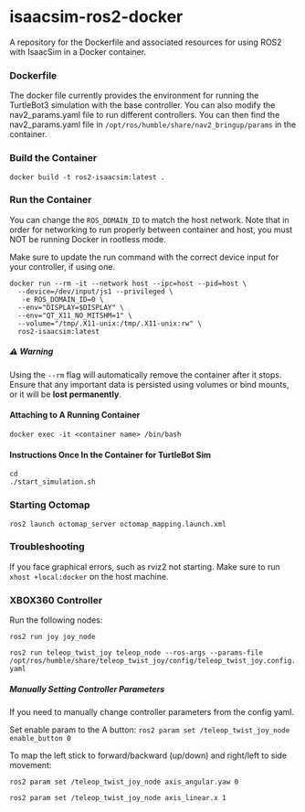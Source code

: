 # isaacsim-ros2-docker
A repository for the Dockerfile and associated resources for using ROS2 with IsaacSim in a Docker container.

### Dockerfile
The docker file currently provides the environment for running the TurtleBot3 simulation with the base controller.
You can also modify the nav2_params.yaml file to run different controllers. You can then find the nav2_params.yaml file in `/opt/ros/humble/share/nav2_bringup/params` in the container.

### Build the Container
`docker build -t ros2-isaacsim:latest .`

### Run the Container
You can change the `ROS_DOMAIN_ID` to match the host network. Note that in order for networking to run properly between container and host, you must NOT be running Docker in rootless mode.

Make sure to update the run command with the correct device input for your controller, if using one.

```
docker run --rm -it --network host --ipc=host --pid=host \
  --device=/dev/input/js1 --privileged \
   -e ROS_DOMAIN_ID=0 \
  --env="DISPLAY=$DISPLAY" \
  --env="QT_X11_NO_MITSHM=1" \
  --volume="/tmp/.X11-unix:/tmp/.X11-unix:rw" \
  ros2-isaacsim:latest
```
#####  ⚠️ Warning

Using the `--rm` flag will automatically remove the container after it stops.  
Ensure that any important data is persisted using volumes or bind mounts, or it will be **lost permanently**.


#### Attaching to A Running Container
`docker exec -it <container name> /bin/bash`

#### Instructions Once In the Container for TurtleBot Sim

```
cd
./start_simulation.sh
```

### Starting Octomap
`ros2 launch octomap_server octomap_mapping.launch.xml`

### Troubleshooting
If you face graphical errors, such as rviz2 not starting. Make sure to run `xhost +local:docker` on the host machine.

### XBOX360 Controller
Run the following nodes:

`ros2 run joy joy_node`

`ros2 run teleop_twist_joy teleop_node --ros-args --params-file /opt/ros/humble/share/teleop_twist_joy/config/teleop_twist_joy.config.yaml`

##### Manually Setting Controller Parameters
If you need to manually change controller parameters from the config yaml.

Set enable param to the A button:
`ros2 param set /teleop_twist_joy_node enable_button 0`

To map the left stick to forward/backward (up/down) and right/left to side movement:

`ros2 param set /teleop_twist_joy_node axis_angular.yaw 0`

`ros2 param set /teleop_twist_joy_node axis_linear.x 1`

